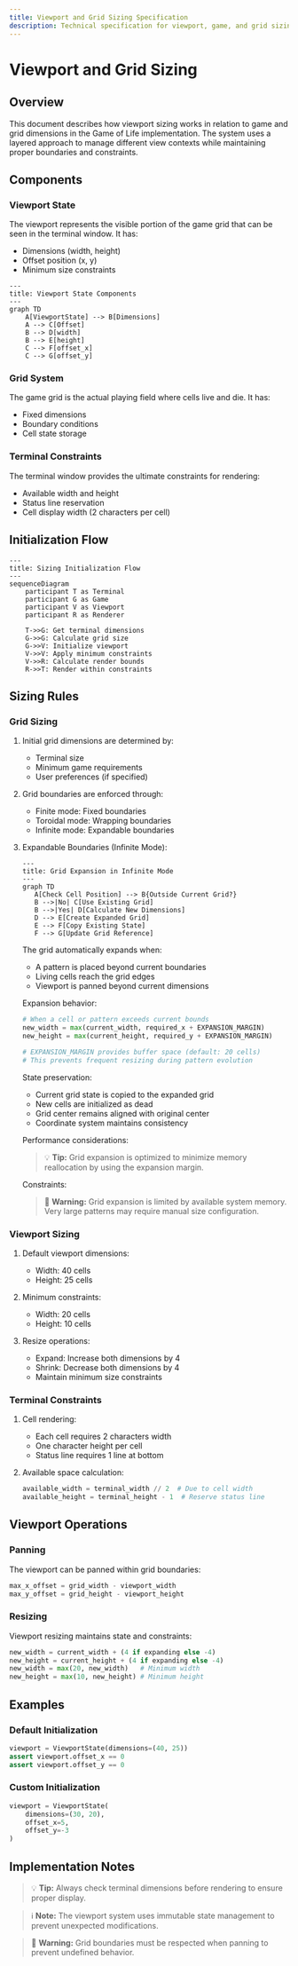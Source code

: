 ```yaml
---
title: Viewport and Grid Sizing Specification
description: Technical specification for viewport, game, and grid sizing in Game of Life
---
```


# Viewport and Grid Sizing

## Overview

This document describes how viewport sizing works in relation to game and grid dimensions in the Game of Life implementation. The system uses a layered approach to manage different view contexts while maintaining proper boundaries and constraints.

## Components

### Viewport State

The viewport represents the visible portion of the game grid that can be seen in the terminal window. It has:

- Dimensions (width, height)
- Offset position (x, y)
- Minimum size constraints

```mermaid
---
title: Viewport State Components
---
graph TD
    A[ViewportState] --> B[Dimensions]
    A --> C[Offset]
    B --> D[width]
    B --> E[height]
    C --> F[offset_x]
    C --> G[offset_y]
```

### Grid System

The game grid is the actual playing field where cells live and die. It has:

- Fixed dimensions
- Boundary conditions
- Cell state storage

### Terminal Constraints

The terminal window provides the ultimate constraints for rendering:

- Available width and height
- Status line reservation
- Cell display width (2 characters per cell)

## Initialization Flow

```mermaid
---
title: Sizing Initialization Flow
---
sequenceDiagram
    participant T as Terminal
    participant G as Game
    participant V as Viewport
    participant R as Renderer
    
    T->>G: Get terminal dimensions
    G->>G: Calculate grid size
    G->>V: Initialize viewport
    V->>V: Apply minimum constraints
    V->>R: Calculate render bounds
    R->>T: Render within constraints
```

## Sizing Rules

### Grid Sizing

1. Initial grid dimensions are determined by:
   - Terminal size
   - Minimum game requirements
   - User preferences (if specified)

2. Grid boundaries are enforced through:
   - Finite mode: Fixed boundaries
   - Toroidal mode: Wrapping boundaries
   - Infinite mode: Expandable boundaries

3. Expandable Boundaries (Infinite Mode):

   ```mermaid
   ---
   title: Grid Expansion in Infinite Mode
   ---
   graph TD
      A[Check Cell Position] --> B{Outside Current Grid?}
      B -->|No| C[Use Existing Grid]
      B -->|Yes| D[Calculate New Dimensions]
      D --> E[Create Expanded Grid]
      E --> F[Copy Existing State]
      F --> G[Update Grid Reference]
   ```

   The grid automatically expands when:
   - A pattern is placed beyond current boundaries
   - Living cells reach the grid edges
   - Viewport is panned beyond current dimensions

   Expansion behavior:

   ```python
   # When a cell or pattern exceeds current bounds
   new_width = max(current_width, required_x + EXPANSION_MARGIN)
   new_height = max(current_height, required_y + EXPANSION_MARGIN)
   
   # EXPANSION_MARGIN provides buffer space (default: 20 cells)
   # This prevents frequent resizing during pattern evolution
   ```

   State preservation:
   - Current grid state is copied to the expanded grid
   - New cells are initialized as dead
   - Grid center remains aligned with original center
   - Coordinate system maintains consistency

   Performance considerations:
   > 💡 **Tip:** Grid expansion is optimized to minimize memory reallocation by using the expansion margin.

   Constraints:
   > 🚨 **Warning:** Grid expansion is limited by available system memory. Very large patterns may require manual size configuration.

### Viewport Sizing

1. Default viewport dimensions:
   - Width: 40 cells
   - Height: 25 cells

2. Minimum constraints:
   - Width: 20 cells
   - Height: 10 cells

3. Resize operations:
   - Expand: Increase both dimensions by 4
   - Shrink: Decrease both dimensions by 4
   - Maintain minimum size constraints

### Terminal Constraints

1. Cell rendering:
   - Each cell requires 2 characters width
   - One character height per cell
   - Status line requires 1 line at bottom

2. Available space calculation:

   ```python
   available_width = terminal_width // 2  # Due to cell width
   available_height = terminal_height - 1  # Reserve status line
   ```

## Viewport Operations

### Panning

The viewport can be panned within grid boundaries:

```python
max_x_offset = grid_width - viewport_width
max_y_offset = grid_height - viewport_height
```

### Resizing

Viewport resizing maintains state and constraints:

```python
new_width = current_width + (4 if expanding else -4)
new_height = current_height + (4 if expanding else -4)
new_width = max(20, new_width)   # Minimum width
new_height = max(10, new_height) # Minimum height
```

## Examples

### Default Initialization

```python
viewport = ViewportState(dimensions=(40, 25))
assert viewport.offset_x == 0
assert viewport.offset_y == 0
```

### Custom Initialization

```python
viewport = ViewportState(
    dimensions=(30, 20),
    offset_x=5,
    offset_y=-3
)
```

## Implementation Notes

> 💡 **Tip:** Always check terminal dimensions before rendering to ensure proper display.

> ℹ️ **Note:** The viewport system uses immutable state management to prevent unexpected modifications.

> 🚨 **Warning:** Grid boundaries must be respected when panning to prevent undefined behavior. 
